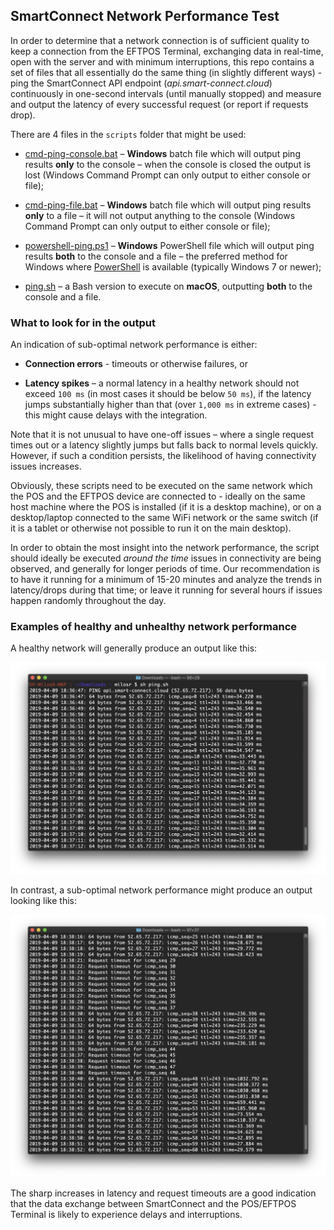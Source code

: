 ## SmartConnect Network Performance Test

In order to determine that a network connection is of sufficient quality to keep a connection from the EFTPOS Terminal, exchanging data in real-time, open with the server and with minimum interruptions, this repo contains a set of files that all essentially do the same thing (in slightly different ways) - ping the SmartConnect API endpoint (_api.smart-connect.cloud_) continuously in one-second intervals (until manually stopped) and measure and output the latency of every successful request (or report if requests drop).

There are 4 files in the `scripts` folder that might be used:

* [cmd-ping-console.bat](/scripts/cmd-ping-console.bat) – **Windows** batch file which will output ping results **only** to the console – when the console is closed the output is lost (Windows Command Prompt can only output to either console or file);

* [cmd-ping-file.bat](/scripts/cmd-ping-file.bat) – **Windows** batch file which will output ping results **only** to a file – it will not output anything to the console (Windows Command Prompt can only output to either console or file);

* [powershell-ping.ps1](/scripts/powershell-ping.ps1) – **Windows** PowerShell file which will output ping results **both** to the console and a file – the preferred method for Windows where [PowerShell](https://en.wikipedia.org/wiki/PowerShell) is available (typically Windows 7 or newer);

* [ping.sh](/scripts/ping.sh) – a Bash version to execute on **macOS**, outputting **both** to the console and a file.

### What to look for in the output

An indication of sub-optimal network performance is either:

* **Connection errors** - timeouts or otherwise failures, or

* **Latency spikes** – a normal latency in a healthy network should not exceed `100 ms` (in most cases it should be below `50 ms`), if the latency jumps substantially higher than that (over `1,000 ms` in extreme cases) - this might cause delays with the integration.

Note that it is not unusual to have one-off issues – where a single request times out or a latency slightly jumps but falls back to normal levels quickly. However, if such a condition persists, the likelihood of having connectivity issues increases.

Obviously, these scripts need to be executed on the same network which the POS and the EFTPOS device are connected to - ideally on the same host machine where the POS is installed (if it is a desktop machine), or on a desktop/laptop connected to the same WiFi network or the same switch (if it is a tablet or otherwise not possible to run it on the main desktop).

In order to obtain the most insight into the network performance, the script should ideally be executed _around the time_ issues in connectivity are being observed, and generally for longer periods of time. Our recommendation is to have it running for a minimum of 15-20 minutes and analyze the trends in latency/drops during that time; or leave it running for several hours if issues happen randomly throughout the day.

### Examples of healthy and unhealthy network performance

A healthy network will generally produce an output like this:

![Healthy Network](/readme-images/healthy.png)

In contrast, a sub-optimal network performance might produce an output looking like this:

![Unhealthy Network](/readme-images/unhealthy.png)

The sharp increases in latency and request timeouts are a good indication that the data exchange between SmartConnect and the POS/EFTPOS Terminal is likely to experience delays and interruptions.
